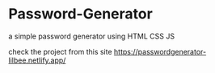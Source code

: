 # Password-Generator
a simple password generator using HTML CSS JS

check the project from this site https://passwordgenerator-lilbee.netlify.app/
